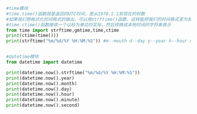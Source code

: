 
<BlogInfo id="737" title="11.时间模块" author="白日梦想猿" pv=0 read_times=0 pre_cost_time="0分28秒" category="模块" tag_list="['模块']" create_time="2020.04.10 14:02:22" update_time="2020.04.10 14:02:33" />

```python
#time模块
#time.time()函数就是返回的UTC时间，是从1970.1.1到现在的秒数
#如果我们想格式化时间格式的输出，可以用strftime()函数，这样能把我们的时间格式变为我们想要的格式
#time.ctime()函数接收一个以秒为单位的实际，然后转换成本地时间的字符串表示
from time import strftime,gmtime,time,ctime
print(ctime(time()))
print(strftime("%m/%d/%Y %H:%M:%S")) #m--mouth d--day y--year h--hour m--minute s--second


#datetime模块
from datetime import datetime

print(datetime.now().strftime("%m/%d/%Y %H:%M:%S"))
print(datetime.now().year)
print(datetime.now().month)
print(datetime.now().day)
print(datetime.now().hour)
print(datetime.now().minute)
print(datetime.now().second)

```
